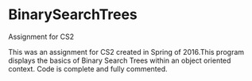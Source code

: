 # BinarySearchTrees
Assignment for CS2

This was an assignment for CS2 created in Spring of 2016.This program displays the
basics of Binary Search Trees within an object oriented context. Code is complete
and fully commented.

